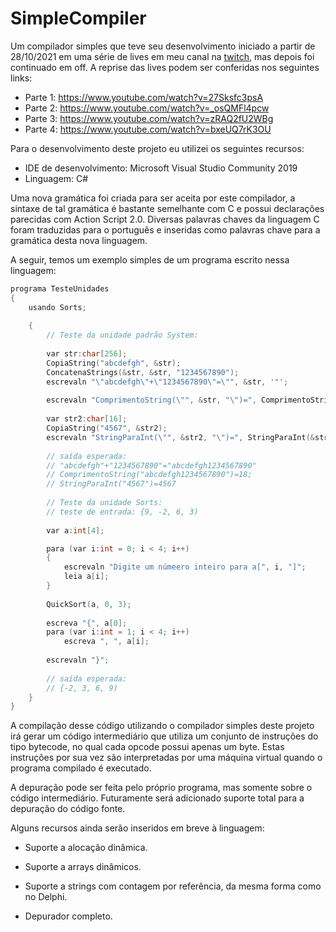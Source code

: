 # SimpleCompiler
Um compilador simples que teve seu desenvolvimento iniciado a partir de 28/10/2021 em uma série de lives em meu canal na [twitch](https://www.twitch.tv/sharivanx), mas depois foi continuado em off. A reprise das lives podem ser conferidas nos seguintes links:

- Parte 1: https://www.youtube.com/watch?v=27Sksfc3psA
- Parte 2: https://www.youtube.com/watch?v=_osQMFl4pcw
- Parte 3: https://www.youtube.com/watch?v=zRAQ2fU2WBg
- Parte 4: https://www.youtube.com/watch?v=bxeUQ7rK3OU

Para o desenvolvimento deste projeto eu utilizei os seguintes recursos:

- IDE de desenvolvimento: Microsoft Visual Studio Community 2019
- Linguagem: C#

Uma nova gramática foi criada para ser aceita por este compilador, a sintaxe de tal gramática é bastante semelhante com C e possui declarações parecidas com Action Script 2.0. Diversas palavras chaves da linguagem C foram traduzidas para o português e inseridas como palavras chave para a gramática desta nova linguagem.

A seguir, temos um exemplo simples de um programa escrito nessa linguagem:

```c++
programa TesteUnidades
{
	usando Sorts;
	
	{
		// Teste da unidade padrão System:
		
		var str:char[256];
		CopiaString("abcdefgh", &str);
		ConcatenaStrings(&str, &str, "1234567890");
		escrevaln "\"abcdefgh\"+\"1234567890\"=\"", &str, '"';
		
		escrevaln "ComprimentoString(\"", &str, "\")=", ComprimentoString(&str);
		
		var str2:char[16];
		CopiaString("4567", &str2);
		escrevaln "StringParaInt(\"", &str2, "\")=", StringParaInt(&str2);
		
		// saída esperada:
		// "abcdefgh"+"1234567890"="abcdefgh1234567890"
		// ComprimentoString("abcdefgh1234567890")=18;
		// StringParaInt("4567")=4567
		
		// Teste da unidade Sorts:
		// teste de entrada: {9, -2, 6, 3)
		
		var a:int[4];

		para (var i:int = 0; i < 4; i++)
		{
			escrevaln "Digite um númeero inteiro para a[", i, "]";
			leia a[i];
		}
		
		QuickSort(a, 0, 3);
		
		escreva "{", a[0];
		para (var i:int = 1; i < 4; i++)
			escreva ", ", a[i];
			
		escrevaln "}";
		
		// saída esperada:
		// {-2, 3, 6, 9)
	}
}
```

A compilação desse código utilizando o compilador simples deste projeto irá gerar um código intermediário que utiliza um conjunto de instruções do tipo bytecode, no qual cada opcode possui apenas um byte. Estas instruções por sua vez são interpretadas por uma máquina virtual quando o programa compilado é executado.

A depuração pode ser feita pelo próprio programa, mas somente sobre o código intermediário. Futuramente será adicionado suporte total para a depuração do código fonte.

Alguns recursos ainda serão inseridos em breve à linguagem:

- Suporte a alocação dinâmica.

- Suporte a arrays dinâmicos.

- Suporte a strings com contagem por referência, da mesma forma como no Delphi.

- Depurador completo.
